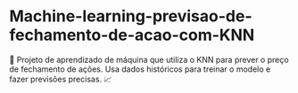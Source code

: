 # Machine-learning-previsao-de-fechamento-de-acao-com-KNN
🤖 Projeto de aprendizado de máquina que utiliza o KNN para prever o preço de fechamento de ações. Usa dados históricos para treinar o modelo e fazer previsões precisas. 📈
